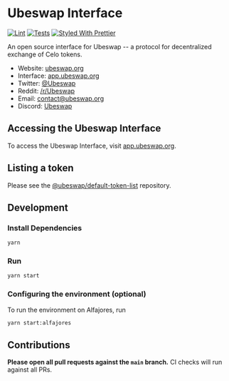 # Ubeswap Interface

[![Lint](https://github.com/Ubeswap/ubeswap-interface/workflows/Lint/badge.svg)](https://github.com/Ubeswap/ubeswap-interface/actions?query=workflow%3ALint)
[![Tests](https://github.com/Ubeswap/ubeswap-interface/workflows/Tests/badge.svg)](https://github.com/Ubeswap/ubeswap-interface/actions?query=workflow%3ATests)
[![Styled With Prettier](https://img.shields.io/badge/code_style-prettier-ff69b4.svg)](https://prettier.io/)

An open source interface for Ubeswap -- a protocol for decentralized exchange of Celo tokens.

- Website: [ubeswap.org](https://ubeswap.org/)
- Interface: [app.ubeswap.org](https://app.ubeswap.org)
- Twitter: [@Ubeswap](https://twitter.com/Ubeswap)
- Reddit: [/r/Ubeswap](https://www.reddit.com/r/Ubeswap/)
- Email: [contact@ubeswap.org](mailto:contact@ubeswap.org)
- Discord: [Ubeswap](https://discord.gg/zZkUXCMPGP)

## Accessing the Ubeswap Interface

To access the Ubeswap Interface, visit [app.ubeswap.org](https://app.ubeswap.org).

## Listing a token

Please see the
[@ubeswap/default-token-list](https://github.com/ubeswap/default-token-list)
repository.

## Development

### Install Dependencies

```bash
yarn
```

### Run

```bash
yarn start
```

### Configuring the environment (optional)

To run the environment on Alfajores, run

```bash
yarn start:alfajores
```

## Contributions

**Please open all pull requests against the `main` branch.**
CI checks will run against all PRs.
